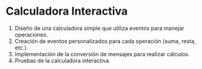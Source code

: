 # Calculadora Interactiva

1. Diseño de una calculadora simple que utiliza eventos para manejar operaciones.
2. Creación de eventos personalizados para cada operación (suma, resta, etc.).
3. Implementación de la conversión de mensajes para realizar cálculos.
4. Pruebas de la calculadora interactiva.
